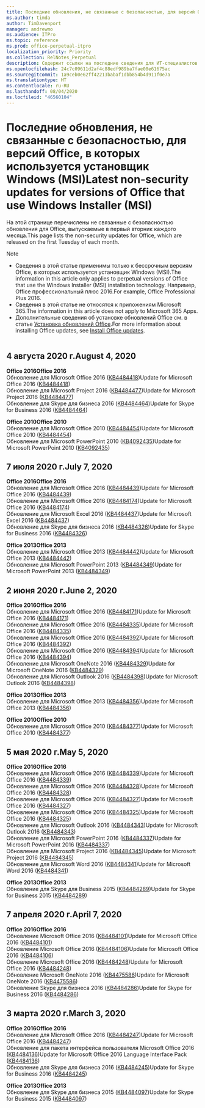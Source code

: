 ```yaml
---
title: Последние обновления, не связанные с безопасностью, для версий Office, в которых используется установщик Windows (MSI)
ms.author: timda
author: TimDavenport
manager: andrewmo
ms.audience: ITPro
ms.topic: reference
ms.prod: office-perpetual-itpro
localization_priority: Priority
ms.collection: RelNotes_Perpetual
description: Содержит ссылки на последние сведения для ИТ-специалистов об обновлениях, не связанных с безопасностью, для бессрочных версий Office 2016, Office 2013 и Office 2010
ms.openlocfilehash: 24c7c09611d2af4c88edf989ba7fae08e61675ac
ms.sourcegitcommit: 1a9ceb0e62ff42213babaf1dbb854b4d911f0e7a
ms.translationtype: HT
ms.contentlocale: ru-RU
ms.lasthandoff: 08/04/2020
ms.locfileid: "46560104"
---
```

# <a name="latest-non-security-updates-for-versions-of-office-that-use-windows-installer-msi"></a><span data-ttu-id="f3891-103">Последние обновления, не связанные с безопасностью, для версий Office, в которых используется установщик Windows (MSI)</span><span class="sxs-lookup"><span data-stu-id="f3891-103">Latest non-security updates for versions of Office that use Windows Installer (MSI)</span></span>

<span data-ttu-id="f3891-104">На этой странице перечислены не связанные с безопасностью обновления для Office, выпускаемые в первый вторник каждого месяца.</span><span class="sxs-lookup"><span data-stu-id="f3891-104">This page lists the non-security updates for Office, which are released on the first Tuesday of each month.</span></span>

> [!NOTE]
> - <span data-ttu-id="f3891-105">Сведения в этой статье применимы только к бессрочным версиям Office, в которых используется установщик Windows (MSI).</span><span class="sxs-lookup"><span data-stu-id="f3891-105">The information in this article only applies to perpetual versions of Office that use the Windows Installer (MSI) installation technology.</span></span> <span data-ttu-id="f3891-106">Например, Office профессиональный плюс 2016.</span><span class="sxs-lookup"><span data-stu-id="f3891-106">For example, Office Professional Plus 2016.</span></span>
> - <span data-ttu-id="f3891-107">Сведения в этой статье не относятся к приложениям Microsoft 365.</span><span class="sxs-lookup"><span data-stu-id="f3891-107">The information in this article does not apply to Microsoft 365 Apps.</span></span>
> - <span data-ttu-id="f3891-108">Дополнительные сведения об установке обновлений Office см. в статье [Установка обновлений Office](https://support.office.com/article/2ab296f3-7f03-43a2-8e50-46de917611c5).</span><span class="sxs-lookup"><span data-stu-id="f3891-108">For more information about installing Office updates, see [Install Office updates](https://support.office.com/article/2ab296f3-7f03-43a2-8e50-46de917611c5).</span></span>
<br/><br/>
## <a name="august-4-2020"></a><span data-ttu-id="f3891-109">4 августа 2020 г.</span><span class="sxs-lookup"><span data-stu-id="f3891-109">August 4, 2020</span></span>

<span data-ttu-id="f3891-110">**Office 2016**</span><span class="sxs-lookup"><span data-stu-id="f3891-110">**Office 2016**</span></span><br/>
<span data-ttu-id="f3891-111">Обновление для Microsoft Office 2016 ([KB4484418](https://support.microsoft.com/help/4484418))</span><span class="sxs-lookup"><span data-stu-id="f3891-111">Update for Microsoft Office 2016 ([KB4484418](https://support.microsoft.com/help/4484418))</span></span><br/> <span data-ttu-id="f3891-112">Обновление для Microsoft Project 2016 ([KB4484477](https://support.microsoft.com/help/4484477))</span><span class="sxs-lookup"><span data-stu-id="f3891-112">Update for Microsoft Project 2016 ([KB4484477](https://support.microsoft.com/help/4484477))</span></span><br/>
<span data-ttu-id="f3891-113">Обновление для Skype для бизнеса 2016 ([KB4484464](https://support.microsoft.com/help/4484464))</span><span class="sxs-lookup"><span data-stu-id="f3891-113">Update for Skype for Business 2016 ([KB4484464](https://support.microsoft.com/help/4484464))</span></span><br/> 

<span data-ttu-id="f3891-114">**Office 2010**</span><span class="sxs-lookup"><span data-stu-id="f3891-114">**Office 2010**</span></span><br/>
<span data-ttu-id="f3891-115">Обновление для Microsoft Office 2010 ([KB4484454](https://support.microsoft.com/help/4484454))</span><span class="sxs-lookup"><span data-stu-id="f3891-115">Update for Microsoft Office 2010 ([KB4484454](https://support.microsoft.com/help/4484454))</span></span><br/> <span data-ttu-id="f3891-116">Обновление для Microsoft PowerPoint 2010 ([KB4092435](https://support.microsoft.com/help/4092435))</span><span class="sxs-lookup"><span data-stu-id="f3891-116">Update for Microsoft PowerPoint 2010 ([KB4092435](https://support.microsoft.com/help/4092435))</span></span><br/> 

## <a name="july-7-2020"></a><span data-ttu-id="f3891-117">7 июля 2020 г.</span><span class="sxs-lookup"><span data-stu-id="f3891-117">July 7, 2020</span></span>

<span data-ttu-id="f3891-118">**Office 2016**</span><span class="sxs-lookup"><span data-stu-id="f3891-118">**Office 2016**</span></span><br/>
<span data-ttu-id="f3891-119">Обновление для Microsoft Office 2016 ([KB4484439](https://support.microsoft.com/help/4484439))</span><span class="sxs-lookup"><span data-stu-id="f3891-119">Update for Microsoft Office 2016 ([KB4484439](https://support.microsoft.com/help/4484439))</span></span><br/> <span data-ttu-id="f3891-120">Обновление для Microsoft Office 2016 ([KB4484174](https://support.microsoft.com/help/4484174))</span><span class="sxs-lookup"><span data-stu-id="f3891-120">Update for Microsoft Office 2016 ([KB4484174](https://support.microsoft.com/help/4484174))</span></span><br/> <span data-ttu-id="f3891-121">Обновление для Microsoft Excel 2016 ([KB4484437](https://support.microsoft.com/help/4484437))</span><span class="sxs-lookup"><span data-stu-id="f3891-121">Update for Microsoft Excel 2016 ([KB4484437](https://support.microsoft.com/help/4484437))</span></span><br/>
<span data-ttu-id="f3891-122">Обновление для Skype для бизнеса 2016 ([KB4484326](https://support.microsoft.com/help/4484326))</span><span class="sxs-lookup"><span data-stu-id="f3891-122">Update for Skype for Business 2016 ([KB4484326](https://support.microsoft.com/help/4484326))</span></span><br/> 

<span data-ttu-id="f3891-123">**Office 2013**</span><span class="sxs-lookup"><span data-stu-id="f3891-123">**Office 2013**</span></span><br/>
<span data-ttu-id="f3891-124">Обновление для Microsoft Office 2013 ([KB4484442](https://support.microsoft.com/help/4484442))</span><span class="sxs-lookup"><span data-stu-id="f3891-124">Update for Microsoft Office 2013 ([KB4484442](https://support.microsoft.com/help/4484442))</span></span><br/> <span data-ttu-id="f3891-125">Обновление для Microsoft PowerPoint 2013 ([KB4484349](https://support.microsoft.com/help/4484349))</span><span class="sxs-lookup"><span data-stu-id="f3891-125">Update for Microsoft PowerPoint 2013 ([KB4484349](https://support.microsoft.com/help/4484349))</span></span><br/> 


## <a name="june-2-2020"></a><span data-ttu-id="f3891-126">2 июня 2020 г.</span><span class="sxs-lookup"><span data-stu-id="f3891-126">June 2, 2020</span></span>

<span data-ttu-id="f3891-127">**Office 2016**</span><span class="sxs-lookup"><span data-stu-id="f3891-127">**Office 2016**</span></span><br/>
<span data-ttu-id="f3891-128">Обновление для Microsoft Office 2016 ([KB4484171](https://support.microsoft.com/help/4484171))</span><span class="sxs-lookup"><span data-stu-id="f3891-128">Update for Microsoft Office 2016 ([KB4484171](https://support.microsoft.com/help/4484171))</span></span><br/> <span data-ttu-id="f3891-129">Обновление для Microsoft Office 2016 ([KB4484335](https://support.microsoft.com/help/4484335))</span><span class="sxs-lookup"><span data-stu-id="f3891-129">Update for Microsoft Office 2016 ([KB4484335](https://support.microsoft.com/help/4484335))</span></span><br/> <span data-ttu-id="f3891-130">Обновление для Microsoft Office 2016 ([KB4484392](https://support.microsoft.com/help/4484392))</span><span class="sxs-lookup"><span data-stu-id="f3891-130">Update for Microsoft Office 2016 ([KB4484392](https://support.microsoft.com/help/4484392))</span></span><br/> <span data-ttu-id="f3891-131">Обновление для Microsoft Office 2016 ([KB4484394](https://support.microsoft.com/help/4484394))</span><span class="sxs-lookup"><span data-stu-id="f3891-131">Update for Microsoft Office 2016 ([KB4484394](https://support.microsoft.com/help/4484394))</span></span><br/> <span data-ttu-id="f3891-132">Обновление для Microsoft OneNote 2016 ([KB4484329](https://support.microsoft.com/help/4484329))</span><span class="sxs-lookup"><span data-stu-id="f3891-132">Update for Microsoft OneNote 2016 ([KB4484329](https://support.microsoft.com/help/4484329))</span></span><br/>
<span data-ttu-id="f3891-133">Обновление для Microsoft Outlook 2016 ([KB4484398](https://support.microsoft.com/help/4484398))</span><span class="sxs-lookup"><span data-stu-id="f3891-133">Update for Microsoft Outlook 2016 ([KB4484398](https://support.microsoft.com/help/4484398))</span></span><br/> 

<span data-ttu-id="f3891-134">**Office 2013**</span><span class="sxs-lookup"><span data-stu-id="f3891-134">**Office 2013**</span></span><br/>
<span data-ttu-id="f3891-135">Обновление для Microsoft Office 2013 ([KB4484356](https://support.microsoft.com/help/4484356))</span><span class="sxs-lookup"><span data-stu-id="f3891-135">Update for Microsoft Office 2013 ([KB4484356](https://support.microsoft.com/help/4484356))</span></span><br/> 

<span data-ttu-id="f3891-136">**Office 2010**</span><span class="sxs-lookup"><span data-stu-id="f3891-136">**Office 2010**</span></span><br/>
<span data-ttu-id="f3891-137">Обновление для Microsoft Office 2010 ([KB4484377](https://support.microsoft.com/help/4484377))</span><span class="sxs-lookup"><span data-stu-id="f3891-137">Update for Microsoft Office 2010 ([KB4484377](https://support.microsoft.com/help/4484377))</span></span><br/> 


## <a name="may-5-2020"></a><span data-ttu-id="f3891-138">5 мая 2020 г.</span><span class="sxs-lookup"><span data-stu-id="f3891-138">May 5, 2020</span></span>

<span data-ttu-id="f3891-139">**Office 2016**</span><span class="sxs-lookup"><span data-stu-id="f3891-139">**Office 2016**</span></span><br/>
<span data-ttu-id="f3891-140">Обновление для Microsoft Office 2016 ([KB4484339](https://support.microsoft.com/help/4484339))</span><span class="sxs-lookup"><span data-stu-id="f3891-140">Update for Microsoft Office 2016 ([KB4484339](https://support.microsoft.com/help/4484339))</span></span><br/> <span data-ttu-id="f3891-141">Обновление для Microsoft Office 2016 ([KB4484328](https://support.microsoft.com/help/4484328))</span><span class="sxs-lookup"><span data-stu-id="f3891-141">Update for Microsoft Office 2016 ([KB4484328](https://support.microsoft.com/help/4484328))</span></span><br/> <span data-ttu-id="f3891-142">Обновление для Microsoft Office 2016 ([KB4484327](https://support.microsoft.com/help/4484327))</span><span class="sxs-lookup"><span data-stu-id="f3891-142">Update for Microsoft Office 2016 ([KB4484327](https://support.microsoft.com/help/4484327))</span></span><br/> <span data-ttu-id="f3891-143">Обновление для Microsoft Office 2016 ([KB4484325](https://support.microsoft.com/help/4484325))</span><span class="sxs-lookup"><span data-stu-id="f3891-143">Update for Microsoft Office 2016 ([KB4484325](https://support.microsoft.com/help/4484325))</span></span><br/> <span data-ttu-id="f3891-144">Обновление для Microsoft Outlook 2016 ([KB4484343](https://support.microsoft.com/help/4484343))</span><span class="sxs-lookup"><span data-stu-id="f3891-144">Update for Microsoft Outlook 2016 ([KB4484343](https://support.microsoft.com/help/4484343))</span></span><br/> <span data-ttu-id="f3891-145">Обновление для Microsoft PowerPoint 2016 ([KB4484337](https://support.microsoft.com/help/4484337))</span><span class="sxs-lookup"><span data-stu-id="f3891-145">Update for Microsoft PowerPoint 2016 ([KB4484337](https://support.microsoft.com/help/4484337))</span></span><br/> <span data-ttu-id="f3891-146">Обновление для Microsoft Project 2016 ([KB4484345](https://support.microsoft.com/help/4484345))</span><span class="sxs-lookup"><span data-stu-id="f3891-146">Update for Microsoft Project 2016 ([KB4484345](https://support.microsoft.com/help/4484345))</span></span><br/> <span data-ttu-id="f3891-147">Обновление для Microsoft Word 2016 ([KB4484341](https://support.microsoft.com/help/4484341))</span><span class="sxs-lookup"><span data-stu-id="f3891-147">Update for Microsoft Word 2016 ([KB4484341](https://support.microsoft.com/help/4484341))</span></span><br/> 


<span data-ttu-id="f3891-148">**Office 2013**</span><span class="sxs-lookup"><span data-stu-id="f3891-148">**Office 2013**</span></span><br/>
<span data-ttu-id="f3891-149">Обновление для Skype для Business 2015 ([KB4484289](https://support.microsoft.com/help/4484289))</span><span class="sxs-lookup"><span data-stu-id="f3891-149">Update for Skype for Business 2015 ([KB4484289](https://support.microsoft.com/help/4484289))</span></span><br/>

## <a name="april-7-2020"></a><span data-ttu-id="f3891-150">7 апреля 2020 г.</span><span class="sxs-lookup"><span data-stu-id="f3891-150">April 7, 2020</span></span>

<span data-ttu-id="f3891-151">**Office 2016**</span><span class="sxs-lookup"><span data-stu-id="f3891-151">**Office 2016**</span></span><br/>
<span data-ttu-id="f3891-152">Обновление Microsoft Office 2016 ([KB4484101](https://support.microsoft.com/help/4484101))</span><span class="sxs-lookup"><span data-stu-id="f3891-152">Update for Microsoft Office 2016 ([KB4484101](https://support.microsoft.com/help/4484101))</span></span><br/>
<span data-ttu-id="f3891-153">Обновление Microsoft Office 2016 ([KB4484106](https://support.microsoft.com/help/4484106))</span><span class="sxs-lookup"><span data-stu-id="f3891-153">Update for Microsoft Office 2016 ([KB4484106](https://support.microsoft.com/help/4484106))</span></span><br/>
<span data-ttu-id="f3891-154">Обновление Microsoft Office 2016 ([KB4484248](https://support.microsoft.com/help/4484248))</span><span class="sxs-lookup"><span data-stu-id="f3891-154">Update for Microsoft Office 2016 ([KB4484248](https://support.microsoft.com/help/4484248))</span></span><br/>
<span data-ttu-id="f3891-155">Обновление Microsoft OneNote 2016 ([KB4475586](https://support.microsoft.com/help/4475586))</span><span class="sxs-lookup"><span data-stu-id="f3891-155">Update for Microsoft OneNote 2016 ([KB4475586](https://support.microsoft.com/help/4475586))</span></span><br/>
<span data-ttu-id="f3891-156">Обновление Skype для бизнеса 2016 ([KB4484286](https://support.microsoft.com/help/4484286))</span><span class="sxs-lookup"><span data-stu-id="f3891-156">Update for Skype for Business 2016 ([KB4484286](https://support.microsoft.com/help/4484286))</span></span> <br/>


## <a name="march-3-2020"></a><span data-ttu-id="f3891-157">3 марта 2020 г.</span><span class="sxs-lookup"><span data-stu-id="f3891-157">March 3, 2020</span></span>

<span data-ttu-id="f3891-158">**Office 2016**</span><span class="sxs-lookup"><span data-stu-id="f3891-158">**Office 2016**</span></span><br/>
<span data-ttu-id="f3891-159">Обновление для Microsoft Office 2016 ([KB4484247](https://support.microsoft.com/help/4484247))</span><span class="sxs-lookup"><span data-stu-id="f3891-159">Update for Microsoft Office 2016 ([KB4484247](https://support.microsoft.com/help/4484247))</span></span><br/> <span data-ttu-id="f3891-160">Обновление для пакета интерфейса пользователя Microsoft Office 2016 ([KB4484136](https://support.microsoft.com/help/4484136))</span><span class="sxs-lookup"><span data-stu-id="f3891-160">Update for Microsoft Office 2016 Language Interface Pack ([KB4484136](https://support.microsoft.com/help/4484136))</span></span><br/>
<span data-ttu-id="f3891-161">Обновление для Skype для бизнеса 2016 ([KB4484245](https://support.microsoft.com/help/4484245))</span><span class="sxs-lookup"><span data-stu-id="f3891-161">Update for Skype for Business 2016 ([KB4484245](https://support.microsoft.com/help/4484245))</span></span> <br/>

<span data-ttu-id="f3891-162">**Office 2013**</span><span class="sxs-lookup"><span data-stu-id="f3891-162">**Office 2013**</span></span><br/>
<span data-ttu-id="f3891-163">Обновление для Skype для бизнеса 2015 ([KB4484097](https://support.microsoft.com/help/4484097))</span><span class="sxs-lookup"><span data-stu-id="f3891-163">Update for Skype for Business 2015 ([KB4484097](https://support.microsoft.com/help/4484097))</span></span><br/>

